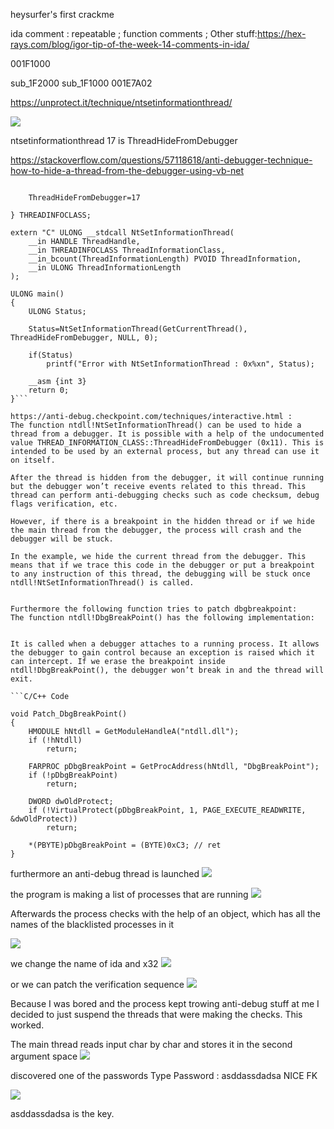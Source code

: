 heysurfer's first crackme


ida comment :
repeatable ;
function comments ;
Other stuff:https://hex-rays.com/blog/igor-tip-of-the-week-14-comments-in-ida/


001F1000

sub_1F2000
sub_1F1000
001E7A02

https://unprotect.it/technique/ntsetinformationthread/


![](2022-07-29-21-43-16.png)

ntsetinformationthread 17 is ThreadHideFromDebugger 

https://stackoverflow.com/questions/57118618/anti-debugger-technique-how-to-hide-a-thread-from-the-debugger-using-vb-net


```typedef enum _THREADINFOCLASS {

    ThreadHideFromDebugger=17

} THREADINFOCLASS;

extern "C" ULONG __stdcall NtSetInformationThread(
    __in HANDLE ThreadHandle,
    __in THREADINFOCLASS ThreadInformationClass,
    __in_bcount(ThreadInformationLength) PVOID ThreadInformation,
    __in ULONG ThreadInformationLength
);

ULONG main()
{
    ULONG Status;

    Status=NtSetInformationThread(GetCurrentThread(), ThreadHideFromDebugger, NULL, 0);

    if(Status)
        printf("Error with NtSetInformationThread : 0x%xn", Status);

    __asm {int 3}
    return 0; 
}```

https://anti-debug.checkpoint.com/techniques/interactive.html :
The function ntdll!NtSetInformationThread() can be used to hide a thread from a debugger. It is possible with a help of the undocumented value THREAD_INFORMATION_CLASS::ThreadHideFromDebugger (0x11). This is intended to be used by an external process, but any thread can use it on itself.

After the thread is hidden from the debugger, it will continue running but the debugger won’t receive events related to this thread. This thread can perform anti-debugging checks such as code checksum, debug flags verification, etc.

However, if there is a breakpoint in the hidden thread or if we hide the main thread from the debugger, the process will crash and the debugger will be stuck.

In the example, we hide the current thread from the debugger. This means that if we trace this code in the debugger or put a breakpoint to any instruction of this thread, the debugging will be stuck once ntdll!NtSetInformationThread() is called.


Furthermore the following function tries to patch dbgbreakpoint:
The function ntdll!DbgBreakPoint() has the following implementation:


It is called when a debugger attaches to a running process. It allows the debugger to gain control because an exception is raised which it can intercept. If we erase the breakpoint inside ntdll!DbgBreakPoint(), the debugger won’t break in and the thread will exit.

```C/C++ Code

void Patch_DbgBreakPoint()
{
    HMODULE hNtdll = GetModuleHandleA("ntdll.dll");
    if (!hNtdll)
        return;

    FARPROC pDbgBreakPoint = GetProcAddress(hNtdll, "DbgBreakPoint");
    if (!pDbgBreakPoint)
        return;

    DWORD dwOldProtect;
    if (!VirtualProtect(pDbgBreakPoint, 1, PAGE_EXECUTE_READWRITE, &dwOldProtect))
        return;

    *(PBYTE)pDbgBreakPoint = (BYTE)0xC3; // ret
}
```


furthermore an anti-debug thread is launched
![](2022-07-29-21-54-53.png)

the program is making a list of processes that are running
![](2022-07-29-22-33-09.png)


Afterwards the process checks with the help of an object, which has all the names of the blacklisted processes in it

![](2022-07-29-22-51-00.png)

we change the name of ida and x32
![](2022-07-29-22-53-35.png)

or we can patch the verification sequence
![](2022-07-29-22-54-37.png)


Because I was bored and the process kept trowing anti-debug stuff at me I decided to just suspend the threads that were making the checks. This worked.

The main thread reads input char by char and stores it in the second argument space
![](2022-07-29-23-09-30.png)

discovered one of the passwords
Type Password : asddassdadsa
NICE FK

![](2022-07-29-23-26-10.png)

asddassdadsa is the key.
